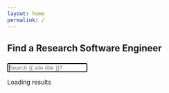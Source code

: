 ```yaml
---
layout: home
permalink: /
---
```


## Find a Research Software Engineer


<form action="{{ site.baseurl }}/" method="get">
    <input type="search" name="q" id="search-input" placeholder="Search {{ site.title }}?" style="margin-top:5px" autofocus>
    <input type="submit" value="Search" style="display: none;">
</form>

<p><span id="search-process">Loading</span> results <span id="search-query-container" style="display: none;">for "<strong id="search-query"></strong>"</span></p>
<ul id="search-results"></ul>

<script src="{{ site.baseurl }}/assets/js/lunr.min.js"></script>
<script src="{{ site.baseurl }}/assets/vendor/jquery/jquery.min.js" ></script>
<script>
(function() {
window.data = {}

$.getJSON("https://api.github.com/orgs/{{ site.github_username }}/repos", {
  format: "json"
}).done(function(data) {
  console.log("Found repos starting with {{ site.prefix }}:")
  $.each(data, function(key, value) {
    if (value.name.startsWith("{{ site.prefix }}")) {
      console.log(value.name);
      var dataurl = "{{ site.domain }}/" + value.name + '/data.json'
      console.log(dataurl)
      $.getJSON(dataurl, {
         format: "json"
       }).done(function(pages, status) {
       if (status == "success") {
         $.each(pages, function(key, value) {
             window.data[key] = value;           
         });
        }
     });
    }
  })
});

  function loadSearch() {
    console.log(window.data)
    var fileref = document.createElement('script')
    fileref.setAttribute("type","text/javascript")
    fileref.setAttribute("src", "{{ site.baseurl }}/assets/js/search.js")
    document.getElementsByTagName("head")[0].appendChild(fileref)
  }
  setTimeout(loadSearch, 1000);
})();


</script>

